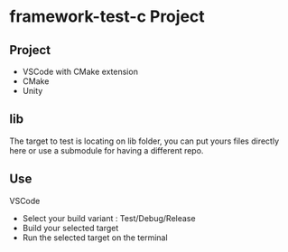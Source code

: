 # framework-test-c Project
## Project
- VSCode with CMake extension
- CMake
- Unity
## lib
The target to test is locating on lib folder, you can put yours files directly here or
use a submodule for having a different repo.
## Use
VSCode
* Select your build variant : Test/Debug/Release
* Build your selected target
* Run the selected target on the terminal